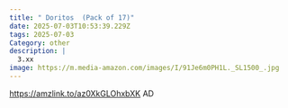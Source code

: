 ```yaml
---
title: " Doritos  (Pack of 17)"
date: 2025-07-03T10:53:39.229Z
tags: 2025-07-03
Category: other
description: |
  3.xx
image: https://m.media-amazon.com/images/I/91Je6m0PH1L._SL1500_.jpg
---
```

https://amzlink.to/az0XkGLOhxbXK
AD